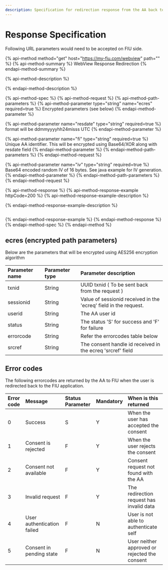 ```yaml
---
description: Specification for redirection response from the AA back to FIU
---
```


# Response Specification

Following URL parameters would need to be accepted on FIU side.

{% api-method method="get" host="https://my-fiu.com/webview" path="" %}
{% api-method-summary %}
WebView Response Redirection
{% endapi-method-summary %}

{% api-method-description %}

{% endapi-method-description %}

{% api-method-spec %}
{% api-method-request %}
{% api-method-path-parameters %}
{% api-method-parameter type="string" name="ecres" required=true %}
Encrypted parameters \(see below\)
{% endapi-method-parameter %}

{% api-method-parameter name="resdate" type="string" required=true %}
format will be ddmmyyyyhh24misss UTC
{% endapi-method-parameter %}

{% api-method-parameter name="fi" type="string" required=true %}
Unique AA identifier. This will be encrypted using Base64/XOR along with resdate field
{% endapi-method-parameter %}
{% endapi-method-path-parameters %}
{% endapi-method-request %}

{% api-method-parameter name="iv" type="string" required=true %}
Base64 encoded random IV of 16 bytes. See java example for IV generation.
{% endapi-method-parameter %}
{% endapi-method-path-parameters %}
{% endapi-method-request %}

{% api-method-response %}
{% api-method-response-example httpCode=200 %}
{% api-method-response-example-description %}

{% endapi-method-response-example-description %}

```text

```
{% endapi-method-response-example %}
{% endapi-method-response %}
{% endapi-method-spec %}
{% endapi-method %}

## ecres \(encrypted path parameters\)

Below are the parameters that will be encrypted using AES256 encryption algorithm

| **Parameter name** | **Parameter type** | **Parameter description** |
| :--- | :--- | :--- |
| txnid | String | UUID txnid \( To be sent back from the request \) |
| sessionid | String | Value of sessionid received in the 'ecreq' field in the request. |
| userid | String | The AA user id |
| status | String | The status 'S' for success and 'F' for failure |
| errorcode | String | Refer the errorcodes table below |
| srcref | String | The consent handle id received in the ecreq 'srcref' field |

## Error codes

The following errorcodes are returned by the AA to FIU when the user is redirected back to the FIU application.

| **Error code** | **Message** | **Status Parameter** | **Mandatory** | **When is this returned** |
| :--- | :--- | :--- | :--- | :--- |
| 0 | Success | S | Y | When the user has accepted the consent |
| 1 | Consent is rejected | F | Y | When the user rejects the consent |
| 2 | Consent not available | F | Y | Consent request not found with the AA |
| 3 | Invalid request | F | Y | The redirection request has invalid data |
| 4 | User authentication failed | F | N | User is not able to authenticate self |
| 5 | Consent in pending state | F | N | User neither approved or rejected the consent |

